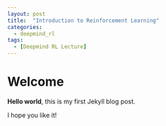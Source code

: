 ```yaml
---
layout: post
title:  "Introduction to Reinforcement Learning"
categories:
  - deepmind_rl
tags:
  - [Deepmind RL Lecture]
---
```


# Welcome

**Hello world**, this is my first Jekyll blog post.

I hope you like it!
